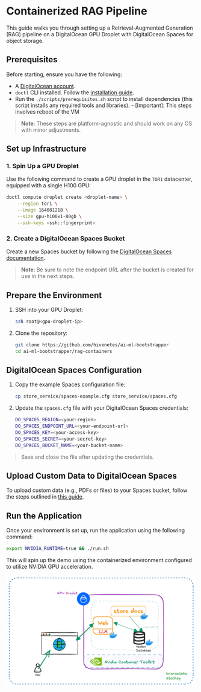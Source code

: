 # Containerized RAG Pipeline

This guide walks you through setting up a Retrieval-Augmented Generation (RAG) pipeline on a DigitalOcean GPU Droplet with DigitalOcean Spaces for object storage.

## Prerequisites

Before starting, ensure you have the following:

- A [DigitalOcean account](https://cloud.digitalocean.com/registrations/new).
- `doctl` CLI installed. Follow the [installation guide](https://docs.digitalocean.com/reference/doctl/how-to/install/).
- Run the `./scripts/prerequisites.sh` script to install dependencies (this script installs any required tools and libraries).
        - [Important]: This steps involves reboot of the VM

> **Note**: These steps are platform-agnostic and should work on any OS with minor adjustments.

## Set up Infrastructure

### 1. Spin Up a GPU Droplet

Use the following command to create a GPU droplet in the `TOR1` datacenter, equipped with a single H100 GPU:

```bash
doctl compute droplet create <droplet-name> \
    --region tor1 \
    --image 164081218 \
    --size gpu-h100x1-80gb \
    --ssh-keys <ssh::fingerprint>
```

### 2. Create a DigitalOcean Spaces Bucket

Create a new Spaces bucket by following the [DigitalOcean Spaces documentation](https://docs.digitalocean.com/products/spaces/how-to/create/).

> **Note**: Be sure to note the endpoint URL after the bucket is created for use in the next steps.

## Prepare the Environment

1. SSH into your GPU Droplet:
    ```bash
    ssh root@<gpu-droplet-ip>
    ```

2. Clone the repository:
    ```bash
    git clone https://github.com/hivenetes/ai-ml-bootstrapper
    cd ai-ml-bootstrapper/rag-containers
    ```

## DigitalOcean Spaces Configuration

1. Copy the example Spaces configuration file:
    ```bash
    cp store_service/spaces-example.cfg store_service/spaces.cfg
    ```

2. Update the `spaces.cfg` file with your DigitalOcean Spaces credentials:
    ```bash
    DO_SPACES_REGION=<your-region>
    DO_SPACES_ENDPOINT_URL=<your-endpoint-url>
    DO_SPACES_KEY=<your-access-key>
    DO_SPACES_SECRET=<your-secret-key>
    DO_SPACES_BUCKET_NAME=<your-bucket-name>
    ```

> Save and close the file after updating the credentials.

## Upload Custom Data to DigitalOcean Spaces

To upload custom data (e.g., PDFs or files) to your Spaces bucket, follow the steps outlined in [this guide](https://docs.digitalocean.com/products/spaces/how-to/add-and-remove-files/).

## Run the Application

Once your environment is set up, run the application using the following command:

```bash
export NVIDIA_RUNTIME=true && ./run.sh
```

This will spin up the demo using the containerized environment configured to utilize NVIDIA GPU acceleration.

![RAG Pipeline Diagram](./containerised-rag.png)
